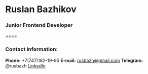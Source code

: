 # Ruslan Bazhikov
### Junior Frontend Developer
====
### Contact information:
**Phone:** +7(747)182-19-95
**E-mail:** rusbazh@gmail.com
**Telegram:** @rusbazh
[LinkedIn](https://www.linkedin.com/in/ruslan-bazhikov-89a952199/)
